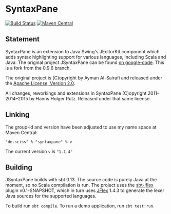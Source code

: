 # SyntaxPane

[![Build Status](https://travis-ci.org/Sciss/SyntaxPane.svg?branch=master)](https://travis-ci.org/Sciss/SyntaxPane)
[![Maven Central](https://maven-badges.herokuapp.com/maven-central/de.sciss/syntaxpane/badge.svg)](https://maven-badges.herokuapp.com/maven-central/de.sciss/syntaxpane)

## Statement

SyntaxPane is an extension to Java Swing's JEditorKit component which adds syntax highlighting support for various languages, including Scala and Java. The original project JSyntaxPane can be found [on google-code](http://code.google.com/p/jsyntaxpane/). This is a fork from the 0.9.6 branch.

The original project is (C)opyright by Ayman Al-Sairafi and released under the [Apache License, Version 2.0](http://github.com/Sciss/JSyntaxPane/blob/master/licenses/JSyntaxPane-License.txt).

All changes, reworkings and extensions in SyntaxPane (C)opyright 2011&ndash;2014&ndash;2015 by Hanns Holger Rutz. Released under that same license.

## Linking

The group-id and version have been adjusted to use my name space at Maven Central:

    "de.sciss" % "syntaxpane" % v

The current version `v` is `"1.1.4"`

## Building

JSyntaxPane builds with sbt 0.13. The source code is purely Java at the moment, so no Scala compilation is run. The project uses the [sbt-jflex](https://github.com/sbt/sbt-jflex) plugin v0.1-SNAPSHOT, which in turn uses [JFlex](http://jflex.de/) 1.4.3 to generate the lexer Java sources for the supported languages.

To build run `sbt compile`. To run a demo application, run `sbt test:run`.

